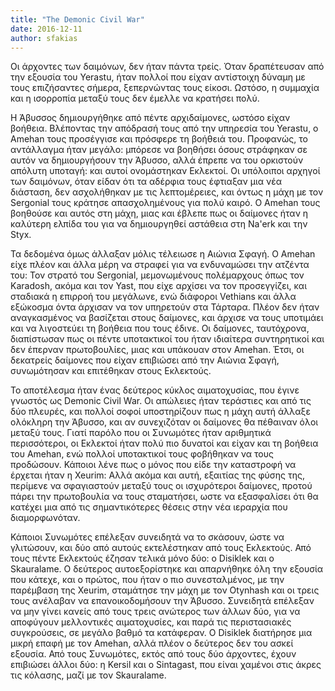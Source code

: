 ```yaml
---
title: "The Demonic Civil War"
date: 2016-12-11
author: sfakias
---
```


Οι άρχοντες των δαιμόνων, δεν ήταν πάντα τρείς. Όταν δραπέτευσαν από την
εξουσία του Yerastu, ήταν πολλοί που είχαν αντίστοιχη δύναμη με τους
επιζήσαντες σήμερα, ξεπερνώντας τους είκοσι. Ωστόσο, η συμμαχία και η
ισορροπία μεταξύ τους δεν έμελλε να κρατήσει πολύ.  


Η Άβυσσος δημιουργήθηκε από πέντε αρχιδαίμονες,  ωστόσο είχαν βοήθεια.
Βλέποντας την απόδρασή τους από την υπηρεσία του Yerastu, ο Amehan τους
προσέγγισε και πρόσφερε τη βοήθειά του. Προφανώς, το αντάλλαγμα ήταν μεγάλο:
μπόρεσε να βοηθήσει όσους στράφηκαν σε αυτόν να δημιουργήσουν την Άβυσσο, αλλά
έπρεπε να του ορκιστούν απόλυτη υποταγή: και αυτοί ονομάστηκαν Εκλεκτοί. Οι
υπόλοιποι αρχηγοί των δαιμόνων, όταν είδαν ότι τα αδέρφια τους έφτιαξαν μια
νέα διάσταση, δεν ασχολήθηκαν με τις λεπτομέρειες, και όντως η μάχη με τον
Sergonial τους κράτησε απασχολημένους για πολύ καιρό. Ο Amehan τους βοηθούσε
και αυτός στη μάχη, μιας και έβλεπε πως οι δαίμονες ήταν η καλύτερη ελπίδα του
για να δημιουργηθεί αστάθεια στη Na'erk και την Styx.  

Τα δεδομένα όμως άλλαξαν μόλις τέλειωσε η Αιώνια Σφαγή. O Amehan είχε πλέον
και άλλα μέρη να στραφεί για να ενδυναμώσει την ατζέντα του: Τον στρατό του
Sergonial, μεμονωμένους πολέμαρχους όπως τον Karadosh, ακόμα και τον Yast, που
είχε αρχίσει να τον προσεγγίζει, και σταδιακά η επιρροή του μεγάλωνε, ενώ
διάφοροι Vethians και άλλα εξώκοσμα όντα άρχισαν να τον υπηρετούν στα Τάρταρα.
Πλέον δεν ήταν αναγκασμένος να βασίζεται στους δαίμονες, και άρχισε να τους
υποτιμάει και να λιγοστεύει τη βοήθεια που τους έδινε. Οι δαίμονες,
ταυτόχρονα, διαπίστωσαν πως οι πέντε υποτακτικοί του ήταν ιδιαίτερα
συντηρητικοί και δεν έπερναν πρωτοβουλίες, μιας και υπάκουαν στον Amehan.
Έτσι, οι δεκατρείς δαίμονες που είχαν επιβιώσει από την Αιώνια Σφαγή,
συνωμότησαν και επιτέθηκαν στους Εκλεκτούς.  

Το αποτέλεσμα ήταν ένας δεύτερος κύκλος αιματοχυσίας, που έγινε γνωστός ως
Demonic Civil War. Οι απώλειες ήταν τεράστιες και από τις δύο πλευρές, και
πολλοί σοφοί υποστηρίζουν πως η μάχη αυτή άλλαξε ολόκληρη την Άβυσσο, και αν
συνεχιζόταν οι δαίμονες θα πέθαιναν όλοι μεταξύ τους. Γιατί παρόλο που οι
Συνωμότες ήταν αριθμητικά περισσότεροι, οι Εκλεκτοί ήταν πολύ πιο δυνατοί και
είχαν και τη βοήθεια του Amehan, ενώ πολλοί υποτακτικοί τους φοβήθηκαν να τους
προδώσουν. Κάποιοι λένε πως ο μόνος που είδε την καταστροφή να έρχεται ήταν η
Xeurim: Αλλά ακόμα και αυτή, εξαιτίας της φύσης της, περίμενε να σφαγιαστούν
μεταξύ τους οι ισχυρότεροι δαίμονες, προτού πάρει την πρωτοβουλία να τους
σταματήσει, ωστε να εξασφαλίσει ότι θα κατέχει μια από τις σημαντικότερες
θέσεις στην νέα ιεραρχία που διαμορφωνόταν.  

Κάποιοι Συνωμότες επέλεξαν συνειδητά να το σκάσουν, ώστε να γλιτώσουν, και δύο
από αυτούς εκτελέστηκαν από τους Εκλεκτούς. Από τους πέντε Εκλεκτούς έζησαν
τελικά μόνο δύο: o Disiklek και ο Skauralame. Ο δεύτερος αυτοεξορίστηκε και
απαρνήθηκε όλη την εξουσία που κάτεχε, και ο πρώτος, που ήταν ο πιο
συνεσταλμένος, με την παρέμβαση της Xeurim, σταμάτησε την μάχη με τον Otynhash
και οι τρεις τους ανέλαβαν να επανοικοδομήσουν την Άβυσσο. Συνειδητά επέλεξαν
να μην γίνει κανείς από τους τρεις ανώτερος των άλλων δύο, για να αποφύγουν
μελλοντικές αιματοχυσίες, και παρά τις περιστασιακές συγκρούσεις, σε μεγάλο
βαθμό τα κατάφεραν. Ο Disiklek διατήρησε μια μικρή επαφή με τον Amehan, αλλά
πλέον ο δεύτερος δεν του ασκεί εξουσία. Από τους Συνωμότες, εκτός από τους δύο
άρχοντες, έχουν επιβιώσει άλλοι δύο: η Kersil και ο Sintagast, που είναι
χαμένοι στις άκρες τις κόλασης, μαζί με τον Skauralame.

